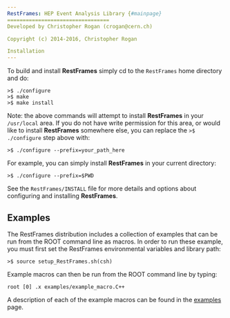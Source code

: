 ```yaml
---
RestFrames: HEP Event Analysis Library {#mainpage}
=================================
Developed by Christopher Rogan (crogan@cern.ch)

Copyright (c) 2014-2016, Christopher Rogan

Installation 
---
```


To build and install **RestFrames** simply cd to the `RestFrames` home
directory and do:

	>$ ./configure
	>$ make
	>$ make install

Note: the above commands will attempt to install **RestFrames** in
your `/usr/local` area. If you do not have write permission for this
area, or would like to install **RestFrames** somewhere else, you can
replace the `>$ ./configure` step above with:

	>$ ./configure --prefix=your_path_here

For example, you can simply install **RestFrames** in your current
directory:

	>$ ./configure --prefix=$PWD

See the `RestFrames/INSTALL` file for more details and options about configuring
and installing **RestFrames**.

Examples 
---

The RestFrames distribution includes a collection of examples
that can be run from the ROOT command line as macros. In order
to run these example, you must first set the RestFrames environmental
variables and library path:

    >$ source setup_RestFrames.sh(csh)

Example macros can then be run from the ROOT command line by typing:

    root [0] .x examples/example_macro.C++

A description of each of the example macros can be found in
the [examples](/examples/) page.
